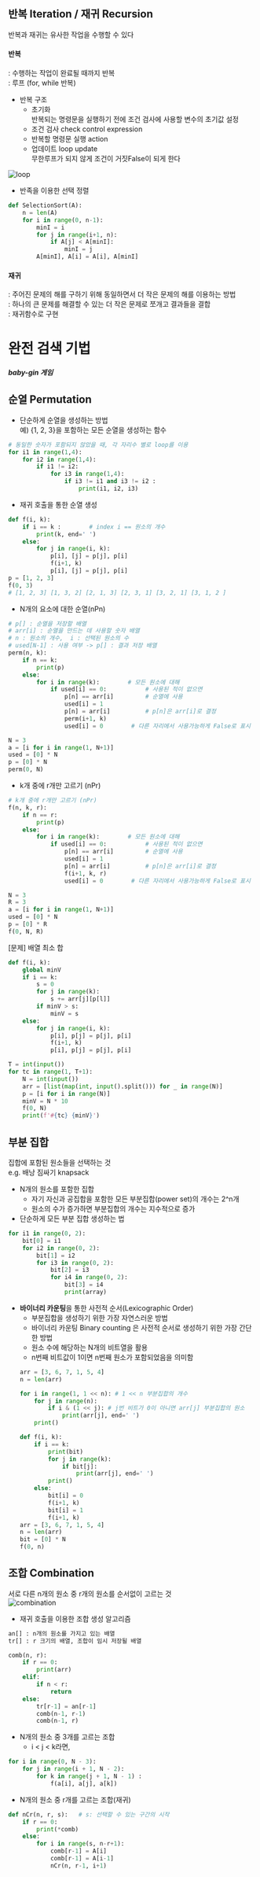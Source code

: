 ## 반복 Iteration / 재귀 Recursion
반복과 재귀는 유사한 작업을 수행할 수 있다  
#### 반복 
: 수행하는 작업이 완료될 때까지 반복  
: 루프 (for, while 반복)  

- 반복 구조
    - 초기화  
    반복되는 명령문을 실행하기 전에 조건 검사에 사용할 변수의 초기값 설정
    - 조건 검사 check control expression
    - 반복할 명령문 실행 action
    - 업데이트 loop update  
    무한루프가 되지 않게 조건이 거짓False이 되게 한다  

![loop](./loop.png)
- 반족을 이용한 선택 정렬
```python
def SelectionSort(A):
    n = len(A)
    for i in range(0, n-1):
        minI = i
        for j in range(i+1, n):
            if A[j] < A[minI]:
                minI = j
        A[minI], A[i] = A[i], A[minI]
```

#### 재귀 
: 주어진 문제의 해를 구하기 위해 동일하면서 더 작은 문제의 해를 이용하는 방법    
: 하나의 큰 문제를 해결할 수 있는 더 작은 문제로 쪼개고 결과들을 결합   
: 재귀함수로 구현

# 완전 검색 기법
##### baby-gin 게임


## 순열 Permutation
- 단순하게 순열을 생성하는 방법   
예) {1, 2, 3}을 포함하는 모든 순열을 생성하는 함수 
```python
# 동일한 숫자가 포함되지 않았을 때, 각 자리수 별로 loop를 이용
for i1 in range(1,4):
    for i2 in range(1,4):
        if i1 != i2:
            for i3 in range(1,4):
                if i3 != i1 and i3 != i2 :
                    print(i1, i2, i3)
```

- 재귀 호출을 통한 순열 생성
```python
def f(i, k):
    if i == k :        # index i == 원소의 개수
        print(k, end=' ')
    else:
        for j in range(i, k):
            p[i], [j] = p[j], p[i]
            f(i+1, k)
            p[i], [j] = p[j], p[i]
p = [1, 2, 3]
f(0, 3)
# [1, 2, 3] [1, 3, 2] [2, 1, 3] [2, 3, 1] [3, 2, 1] [3, 1, 2 ]
```

- N개의 요소에 대한 순열(nPn)
```python
# p[] : 순열을 저장할 배열
# arr[i] : 순열을 만드는 데 사용할 숫자 배열
# n : 원소의 개수,  i : 선택된 원소의 수
# used[N-1] : 사용 여부 -> p[] : 결과 저장 배열
perm(n, k): 
    if n == k:
        print(p)
    else:
        for i in range(k):        # 모든 원소에 대해
            if used[i] == 0:           # 사용된 적이 없으면
                p[n] == arr[i]         # 순열에 사용
                used[i] = 1 
                p[n] = arr[i]          # p[n]은 arr[i]로 결정
                perm(i+1, k)
                used[i] = 0        # 다른 자리에서 사용가능하게 False로 표시

N = 3
a = [i for i in range(1, N+1)]
used = [0] * N
p = [0] * N
perm(0, N)
```
- k개 중에 r개만 고르기 (nPr)
```python
# k개 중에 r개만 고르기 (nPr)
f(n, k, r):
    if n == r:
        print(p)
    else:
        for i in range(k):        # 모든 원소에 대해
            if used[i] == 0:           # 사용된 적이 없으면
                p[n] == arr[i]         # 순열에 사용
                used[i] = 1 
                p[n] = arr[i]          # p[n]은 arr[i]로 결정
                f(i+1, k, r)
                used[i] = 0        # 다른 자리에서 사용가능하게 False로 표시

N = 3
R = 3
a = [i for i in range(1, N+1)]
used = [0] * N
p = [0] * R
f(0, N, R)
```

[문제] 배열 최소 합
```python
def f(i, k):
    global minV
    if i == k:
        s = 0
        for j in range(k):
            s += arr[j][p[l]]
        if minV > s:
            minV = s
    else:
        for j in range(i, k):
            p[i], p[j] = p[j], p[i]
            f(i+1, k)
            p[i], p[j] = p[j], p[i]

T = int(input())
for tc in range(1, T+1):
    N = int(input())
    arr = [list(map(int, input().split())) for _ in range(N)]
    p = [i for i in range(N)]
    minV = N * 10
    f(0, N)
    print(f'#{tc} {minV}')

```

## 부분 집합
집합에 포함된 원소들을 선택하는 것  
e.g. 배낭 짐싸기 knapsack  
- N개의 원소를 포함한 집합  
    - 자기 자신과 공집합을 포함한 모든 부분집합(power set)의 개수는 2^n개
    - 원소의 수가 증가하면 부분집합의 개수는 지수적으로 증가
- 단순하게 모든 부분 집합 생성하는 법
```python
for i1 in range(0, 2):
    bit[0] = i1
    for i2 in range(0, 2):
        bit[1] = i2
        for i3 in range(0, 2):
            bit[2] = i3
            for i4 in range(0, 2):
                bit[3] = i4
                print(array)
```
- **바이너리 카운팅**을 통한 사전적 순서(Lexicographic Order)
    - 부분집합을 생성하기 위한 가장 자연스러운 방법
    - 바이너리 카운팅 Binary counting 은 사전적 순서로 생성하기 위한 가장 간단한 방법
    - 원소 수에 해당하는 N개의 비트열을 활용
    - n번째 비트값이 1이면 n번째 원소가 포함되었음을 의미함
    ```python
    arr = [3, 6, 7, 1, 5, 4]
    n = len(arr)

    for i in range(1, 1 << n): # 1 << n 부분집합의 개수
        for j in range(n):
            if i & (1 << j): # j번 비트가 0이 아니면 arr[j] 부분집합의 원소
                print(arr[j], end=' ')
        print()
    ```
    ```python
    def f(i, k):
        if i == k:
            print(bit)
            for j in range(k):
                if bit[j]:
                    print(arr[j], end=' ')
            print()
        else:
            bit[i] = 0
            f(i+1, k)
            bit[i] = 1
            f(i+1, k)
    arr = [3, 6, 7, 1, 5, 4]
    n = len(arr)
    bit = [0] * N
    f(0, n)
    ```

## 조합 Combination
서로 다른 n개의 원소 중 r개의 원소를 순서없이 고르는 것  
![combination](./combination.png)
- 재귀 호출을 이용한 조합 생성 알고리즘
```python
an[] : n개의 원소를 가지고 있는 배열
tr[] : r 크기의 배열, 조합이 임시 저장될 배열

comb(n, r):
    if r == 0:
        print(arr)
    elif:
        if n < r:
            return
    else:
        tr[r-1] = an[r-1]
        comb(n-1, r-1)
        comb(n-1, r)
```

- N개의 원소 중 3개를 고르는 조합 
    - i < j < k라면, 
```python
for i in range(0, N - 3):
    for j in range(i + 1, N - 2):
        for k in range(j + 1, N - 1) :
            f(a[i], a[j], a[k])

```
- N개의 원소 중 r개를 고르는 조합(재귀) 
```python
def nCr(n, r, s):   # s: 선택할 수 있는 구간의 시작
    if r == 0:
        print(*comb)
    else:
        for i in range(s, n-r+1):
            comb[r-1] = A[i]
            comb[r-1] = A[i-1]
            nCr(n, r-1, i+1)

```